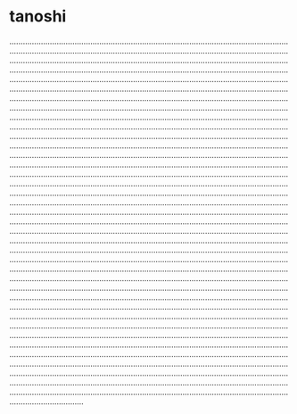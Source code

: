# tanoshi
.........................................................................................................................................................................................................................................................................................................................................................................................................................................................................................................................................................................................................................................................................................................................................................................................................................................................................................................................................................................................................................................................................................................................................................................................................................................................................................................................................................................................................................................................................................................................................................................................................................................................................................................................................................................................................................................................................................................................................................................................................................................................................................................................................................................................................................................................................................................................................................................................................................................................................................................................................................................................................................................................................................................................................................................................................................................................................................................................................................................................................................................................................................................................................................................................................................................................................................................................................................................................................................................................................................................................................................................................................................................................................................................................................................................................................................................................................................................................................................................................................................................................................................................................................................................................................................................................................................................................................................................................................................................................................................................................................................................................................................................................................................................................................................................................................................................................................................................................................